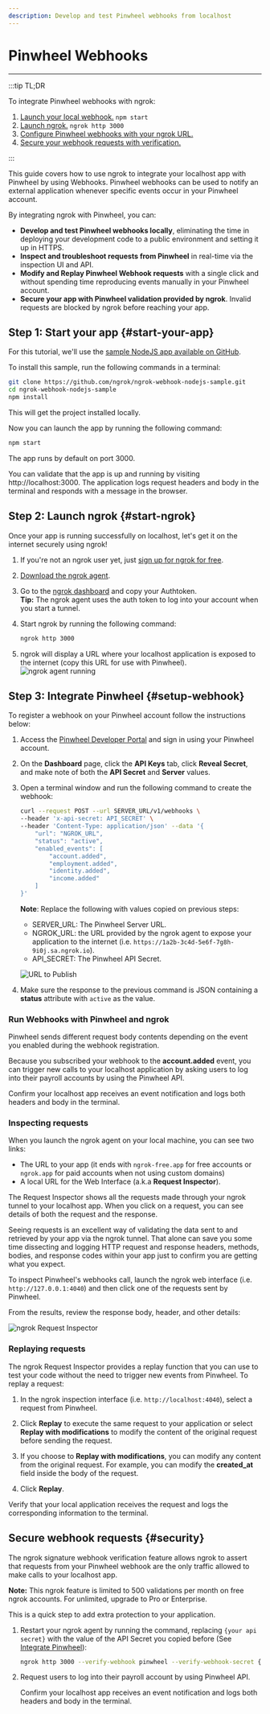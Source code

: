 ```yaml
---
description: Develop and test Pinwheel webhooks from localhost
---
```


# Pinwheel Webhooks

---

:::tip TL;DR

To integrate Pinwheel webhooks with ngrok:

1. [Launch your local webhook.](#start-your-app) `npm start`
1. [Launch ngrok.](#start-ngrok) `ngrok http 3000`
1. [Configure Pinwheel webhooks with your ngrok URL.](#setup-webhook)
1. [Secure your webhook requests with verification.](#security)

:::

This guide covers how to use ngrok to integrate your localhost app with Pinwheel by using Webhooks.
Pinwheel webhooks can be used to notify an external application whenever specific events occur in your Pinwheel account.

By integrating ngrok with Pinwheel, you can:

- **Develop and test Pinwheel webhooks locally**, eliminating the time in deploying your development code to a public environment and setting it up in HTTPS.
- **Inspect and troubleshoot requests from Pinwheel** in real-time via the inspection UI and API.
- **Modify and Replay Pinwheel Webhook requests** with a single click and without spending time reproducing events manually in your Pinwheel account.
- **Secure your app with Pinwheel validation provided by ngrok**. Invalid requests are blocked by ngrok before reaching your app.

## **Step 1**: Start your app {#start-your-app}

For this tutorial, we'll use the [sample NodeJS app available on GitHub](https://github.com/ngrok/ngrok-webhook-nodejs-sample).

To install this sample, run the following commands in a terminal:

```bash
git clone https://github.com/ngrok/ngrok-webhook-nodejs-sample.git
cd ngrok-webhook-nodejs-sample
npm install
```

This will get the project installed locally.

Now you can launch the app by running the following command:

```bash
npm start
```

The app runs by default on port 3000.

You can validate that the app is up and running by visiting http://localhost:3000. The application logs request headers and body in the terminal and responds with a message in the browser.

## **Step 2**: Launch ngrok {#start-ngrok}

Once your app is running successfully on localhost, let's get it on the internet securely using ngrok!

1. If you're not an ngrok user yet, just [sign up for ngrok for free](https://ngrok.com/signup).

1. [Download the ngrok agent](https://ngrok.com/download).

1. Go to the [ngrok dashboard](https://dashboard.ngrok.com) and copy your Authtoken. <br />
   **Tip:** The ngrok agent uses the auth token to log into your account when you start a tunnel.
1. Start ngrok by running the following command:

   ```bash
   ngrok http 3000
   ```

1. ngrok will display a URL where your localhost application is exposed to the internet (copy this URL for use with Pinwheel).
   ![ngrok agent running](/img/integrations/launch_ngrok_tunnel.png)

## **Step 3**: Integrate Pinwheel {#setup-webhook}

To register a webhook on your Pinwheel account follow the instructions below:

1. Access the [Pinwheel Developer Portal](https://developer.getpinwheel.com/) and sign in using your Pinwheel account.

1. On the **Dashboard** page, click the **API Keys** tab, click **Reveal Secret**, and make note of both the **API Secret** and **Server** values.

1. Open a terminal window and run the following command to create the webhook:

   ```bash
   curl --request POST --url SERVER_URL/v1/webhooks \
   --header 'x-api-secret: API_SECRET' \
   --header 'Content-Type: application/json' --data '{
       "url": "NGROK_URL",
       "status": "active",
       "enabled_events": [
           "account.added",
           "employment.added",
           "identity.added",
           "income.added"
       ]
   }'
   ```

   **Note**: Replace the following with values copied on previous steps:

   - SERVER_URL: The Pinwheel Server URL.
   - NGROK_URL: the URL provided by the ngrok agent to expose your application to the internet (i.e. `https://1a2b-3c4d-5e6f-7g8h-9i0j.sa.ngrok.io`).
   - API_SECRET: The Pinwheel API Secret.

   ![URL to Publish](img/ngrok_url_configuration_pinwheel.png)

1. Make sure the response to the previous command is JSON containing a **status** attribute with `active` as the value.

### Run Webhooks with Pinwheel and ngrok

Pinwheel sends different request body contents depending on the event you enabled during the webhook registration.

Because you subscribed your webhook to the **account.added** event, you can trigger new calls to your localhost application by asking users to log into their payroll accounts by using the Pinwheel API.

Confirm your localhost app receives an event notification and logs both headers and body in the terminal.

### Inspecting requests

When you launch the ngrok agent on your local machine, you can see two links:

- The URL to your app (it ends with `ngrok-free.app` for free accounts or `ngrok.app` for paid accounts when not using custom domains)
- A local URL for the Web Interface (a.k.a **Request Inspector**).

The Request Inspector shows all the requests made through your ngrok tunnel to your localhost app. When you click on a request, you can see details of both the request and the response.

Seeing requests is an excellent way of validating the data sent to and retrieved by your app via the ngrok tunnel. That alone can save you some time dissecting and logging HTTP request and response headers, methods, bodies, and response codes within your app just to confirm you are getting what you expect.

To inspect Pinwheel's webhooks call, launch the ngrok web interface (i.e. `http://127.0.0.1:4040`) and then click one of the requests sent by Pinwheel.

From the results, review the response body, header, and other details:

![ngrok Request Inspector](img/ngrok_introspection_pinwheel_webhooks.png)

### Replaying requests

The ngrok Request Inspector provides a replay function that you can use to test your code without the need to trigger new events from Pinwheel. To replay a request:

1. In the ngrok inspection interface (i.e. `http://localhost:4040`), select a request from Pinwheel.

1. Click **Replay** to execute the same request to your application or select **Replay with modifications** to modify the content of the original request before sending the request.

1. If you choose to **Replay with modifications**, you can modify any content from the original request. For example, you can modify the **created_at** field inside the body of the request.

1. Click **Replay**.

Verify that your local application receives the request and logs the corresponding information to the terminal.

## Secure webhook requests {#security}

The ngrok signature webhook verification feature allows ngrok to assert that requests from your Pinwheel webhook are the only traffic allowed to make calls to your localhost app.

**Note:** This ngrok feature is limited to 500 validations per month on free ngrok accounts. For unlimited, upgrade to Pro or Enterprise.

This is a quick step to add extra protection to your application.

1. Restart your ngrok agent by running the command, replacing `{your api secret}` with the value of the API Secret you copied before (See [Integrate Pinwheel](#setup-webhook)):

   ```bash
   ngrok http 3000 --verify-webhook pinwheel --verify-webhook-secret {your api secret}
   ```

1. Request users to log into their payroll account by using Pinwheel API.

   Confirm your localhost app receives an event notification and logs both headers and body in the terminal.
